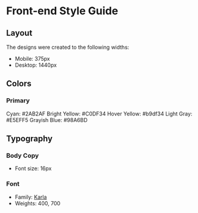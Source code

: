 # Front-end Style Guide

## Layout

The designs were created to the following widths:

- Mobile: 375px
- Desktop: 1440px

## Colors

### Primary

Cyan: #2AB2AF
Bright Yellow: #C0DF34
Hover Yellow: #b9df34
Light Gray: #E5EFF5
Grayish Blue: #98A6BD

## Typography

### Body Copy

- Font size: 16px

### Font

- Family: [Karla](https://fonts.google.com/specimen/Karla)
- Weights: 400, 700

